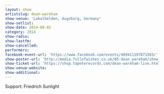 ```yaml
---
layout: show
artistslug: dean-wareham
show-venue: 'Lokalhelden, Augsburg, Germany'
show-setlist: 
show-date: 2014-08-02
category: 2014
show-radio: 
show-lastfm: 
show-cancelled: 
performers: 
facebook-event-url: 'https://www.facebook.com/events/489411197871503/'
show-poster-url: 'http://media.fullofwishes.co.uk/05-dean_wareham/show_assets/2014-08-02/2014-08-02-dean-wareham-augsburg.jpg'
show-ticket-url: 'https://shop.tapeterecords.com/dean-wareham-live.html'
show-venue-website: 
show-additional: 
---
```

Support: Friedrich Sunlight